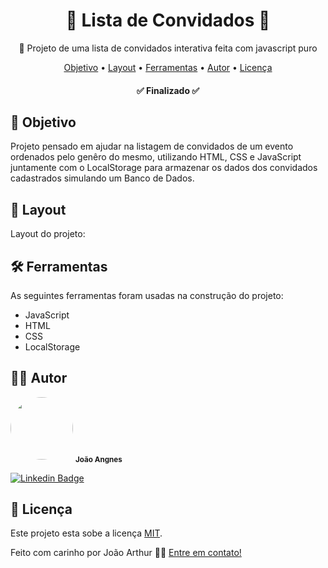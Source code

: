 <h1 align="center">📜 Lista de Convidados 📜</h1>

<p align="center"> 📃 Projeto de uma lista de convidados interativa feita com javascript puro </p>

<p align="center">
 <a href="#-objetivo">Objetivo</a> •
 <a href="#-layout">Layout</a> •
 <a href="#-ferramentas">Ferramentas</a> • 
 <a href="#-autor">Autor</a> •
 <a href="#-licença">Licença</a>
</p>

<h4 align="center"> 
	✅ Finalizado ✅
</h4>

## 💈 Objetivo

Projeto pensado em ajudar na listagem de convidados de um evento ordenados pelo genêro do mesmo, utilizando HTML, CSS e JavaScript juntamente com o LocalStorage para armazenar os dados dos convidados cadastrados simulando um Banco de Dados.


## 🎨 Layout

Layout do projeto:



## 🛠 Ferramentas


As seguintes ferramentas foram usadas na construção do projeto:

- JavaScript
- HTML
- CSS
- LocalStorage


## 🧑🏼 Autor

 <img style="border-radius: 50%;" src="https://avatars.githubusercontent.com/u/74597614?s=400&u=ab51f4cfaef1bcd05073c2fa8475615b10271dc2&v=4" width="100px;" alt=""/>
 <sub><b width='20px'>João Angnes</b></sub></a> <a href="https://github.com/joaoangnes"></a>

[![Linkedin Badge](https://img.shields.io/badge/-JoãoAngnes-blue?style=flat-square&logo=Linkedin&logoColor=white&link=https://www.linkedin.com/in/joão-arthur-zambirão-angnes-7675a0208/)](https://www.linkedin.com/in/joão-arthur-zambirão-angnes-7675a0208/) 


## 📝 Licença

Este projeto esta sobe a licença [MIT](./LICENSE).

Feito com carinho por João Arthur 👋🏽 [Entre em contato!](https://www.linkedin.com/in/joão-arthur-zambirão-angnes-7675a0208/)


